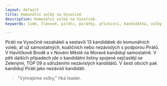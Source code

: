 ```yaml
---
layout: default
title: Komunální volby na Vysočině
description: Komunální volby na Vysočině.
keywords: lidé, členové, piráti, pirátky, příznivci, kandidátka, volby

---
```


Piráti na Vysočině nezaháleli a sestavili 13 kandidátek do komunálních voleb, ať už samostatných, koaličních nebo nezávislých s podporou Pirátů. V Havlíčkově Brodě a v Novém Městě na Moravě kandidují samostatně. V pěti dalších případech jde o kandidátní listiny spojené nejčastěji se Zelenými, TOP 09 a sdruženími nezávislých kandidátů. V šesti obcích pak kandidují Piráti jako nezávislí kandidáti.

> "Vyhrajeme volby," říká leader.
